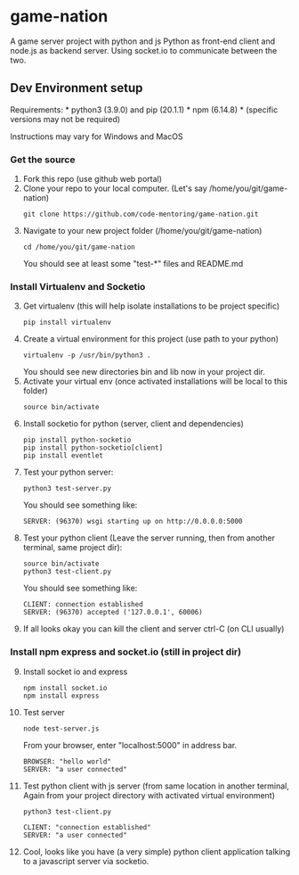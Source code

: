 # game-nation
A game server project with python and js
Python as front-end client and node.js as backend server.
Using socket.io to communicate between the two.

## Dev Environment setup 
Requirements: 
    * python3 (3.9.0) and pip (20.1.1)
    * npm (6.14.8)
    * (specific versions may not be required)

Instructions may vary for Windows and MacOS

### Get the source
1. Fork this repo
    (use github web portal)
2. Clone your repo to your local computer. (Let's say /home/you/git/game-nation)
    ```
    git clone https://github.com/code-mentoring/game-nation.git
    ```
2. Navigate to your new project folder (/home/you/git/game-nation)
    ```
    cd /home/you/git/game-nation
    ```
    You should see at least some "test-*" files and README.md

### Install Virtualenv and Socketio
3. Get virtualenv (this will help isolate installations to be project specific)
    ```
    pip install virtualenv
    ```
4. Create a virtual environment for this project (use path to your python)
    ```
    virtualenv -p /usr/bin/python3 .
    ```
    You should see new directories bin and lib now in your project dir.
5. Activate your virtual env (once activated installations will be local to this folder)
    ```
    source bin/activate
    ```
6. Install socketio for python (server, client and dependencies)
    ```
    pip install python-socketio
    pip install python-socketio[client]
    pip install eventlet
    ```
7. Test your python server:
    ```
    python3 test-server.py
    ```
    You should see something like:
    ```
    SERVER: (96370) wsgi starting up on http://0.0.0.0:5000
    ```
8. Test your python client (Leave the server running, then from another terminal, same project dir):
    ```
    source bin/activate 
    python3 test-client.py
    ```
    You should see something like:
    ```
    CLIENT: connection established
    SERVER: (96370) accepted ('127.0.0.1', 60006)
    ```
9. If all looks okay you can kill the client and server
    ctrl-C (on CLI usually)

### Install npm express and socket.io (still in project dir)
9. Install socket io and express
    ```
    npm install socket.io
    npm install express
    ```
11. Test server
    ```
    node test-server.js
    ```
    From your browser, enter "localhost:5000" in address bar. 
    ```
    BROWSER: "hello world"
    SERVER: "a user connected"
    ```
12. Test python client with js server (from same location in another terminal,
Again from your project directory with activated virtual environment)
    ```
    python3 test-client.py
    ```
    ```
    CLIENT: "connection established"
    SERVER: "a user connected"
    ```
13. Cool, looks like you have (a very simple) python client application talking to a javascript server via socketio.
    


